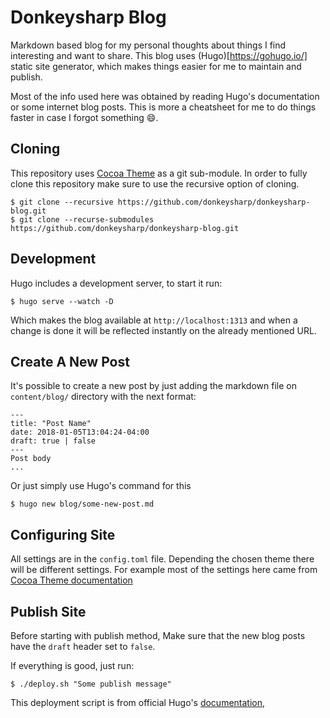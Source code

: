 Donkeysharp Blog
================

Markdown based blog for my personal thoughts about things I find interesting and want to share. This blog uses (Hugo)[https://gohugo.io/] static site generator, which makes things easier for me to maintain and publish.

Most of the info used here was obtained by reading Hugo's documentation or some internet blog posts. This is more a cheatsheet for me to do things faster
in case I forgot something :smile:.

## Cloning
This repository uses [Cocoa Theme](https://themes.gohugo.io/theme/cocoa/) as a git sub-module. In order to fully clone this repository make sure to use the recursive option of cloning.

    $ git clone --recursive https://github.com/donkeysharp/donkeysharp-blog.git
    $ git clone --recurse-submodules https://github.com/donkeysharp/donkeysharp-blog.git

## Development
Hugo includes a development server, to start it run:

    $ hugo serve --watch -D

Which makes the blog available at `http://localhost:1313` and when a change is done it will be reflected instantly on the already mentioned URL.

## Create A New Post
It's possible to create a new post by just adding the markdown file on `content/blog/` directory with the next format:

```
---
title: "Post Name"
date: 2018-01-05T13:04:24-04:00
draft: true | false
---
Post body
...

```

Or just simply use Hugo's command for this

    $ hugo new blog/some-new-post.md


## Configuring Site
All settings are in the `config.toml` file. Depending the chosen theme there will be different settings. For example most of the settings here came from [Cocoa Theme documentation](https://github.com/nishanths/cocoa-hugo-theme/blob/master/exampleSite/config.toml)


## Publish Site
Before starting with publish method, Make sure that the new blog posts have the `draft` header set to `false`.

If everything is good, just run:

    $ ./deploy.sh "Some publish message"

This deployment script is from official Hugo's [documentation](https://gohugo.io/hosting-and-deployment/hosting-on-github/#github-user-or-organization-pages),
